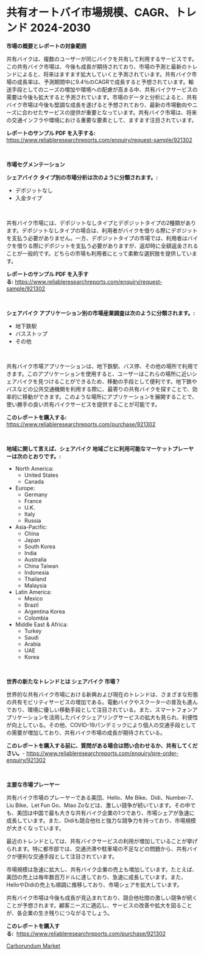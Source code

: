 <p><h1>共有オートバイ市場規模、CAGR、トレンド 2024-2030</h1></p><p><strong>市場の概要とレポートの対象範囲</strong></p>
<p><p>共有バイクは、複数のユーザーが同じバイクを共有して利用するサービスです。この共有バイク市場は、今後も成長が期待されており、市場の予測と最新のトレンドによると、将来はますます拡大していくと予測されています。共有バイク市場の成長率は、予測期間中に9.4％のCAGRで成長すると予想されています。輸送手段としてのニーズの増加や環境への配慮が高まる中、共有バイクサービスの需要は今後も拡大すると予測されています。市場のデータと分析によると、共有バイク市場は今後も堅調な成長を遂げると予想されており、最新の市場動向やニーズに合わせたサービスの提供が重要となっています。共有バイク市場は、将来の交通インフラや環境における重要な要素として、ますます注目されています。</p></p>
<p><strong>レポートのサンプル PDF を入手する:</strong> <a href="https://www.reliableresearchreports.com/enquiry/request-sample/921302">https://www.reliableresearchreports.com/enquiry/request-sample/921302</a></p>
<p>&nbsp;</p>
<p><strong>市場セグメンテーション</strong></p>
<p><strong>シェアバイク タイプ別の市場分析は次のように分類されます。:</strong></p>
<p><ul><li>デポジットなし</li><li>入金タイプ</li></ul></p>
<p>&nbsp;</p>
<p><p>共有バイク市場には、デポジットなしタイプとデポジットタイプの2種類があります。デポジットなしタイプの場合は、利用者がバイクを借りる際にデポジットを支払う必要がありません。一方、デポジットタイプの市場では、利用者はバイクを借りる際にデポジットを支払う必要がありますが、返却時に全額返金されることが一般的です。どちらの市場も利用者にとって柔軟な選択肢を提供しています。</p></p>
<p><strong>レポートのサンプル PDF を入手する:</strong>&nbsp;<a href="https://www.reliableresearchreports.com/enquiry/request-sample/921302">https://www.reliableresearchreports.com/enquiry/request-sample/921302</a></p>
<p>&nbsp;</p>
<p><strong> シェアバイク アプリケーション別の市場産業調査は次のように分類されます。:</strong></p>
<p><ul><li>地下鉄駅</li><li>バスストップ</li><li>その他</li></ul></p>
<p>&nbsp;</p>
<p><p>共有バイク市場アプリケーションは、地下鉄駅、バス停、その他の場所で利用できます。このアプリケーションを使用すると、ユーザーはこれらの場所に近いシェアバイクを見つけることができるため、移動の手段として便利です。地下鉄やバスなどの公共交通機関を利用する際に、最寄りの共有バイクを探すことで、効率的に移動ができます。このような場所にアプリケーションを展開することで、使い勝手の良い共有バイクサービスを提供することが可能です。</p></p>
<p><strong>このレポートを購入する:</strong>&nbsp; <a href="https://www.reliableresearchreports.com/purchase/921302">https://www.reliableresearchreports.com/purchase/921302</a></p>
<p>&nbsp;</p>
<p><strong>地域に関して言えば、シェアバイク 地域ごとに利用可能なマーケットプレーヤーは次のとおりです。:</strong></p>
<p><ul>
    <li>
        North America:
        <ul>
            <li>United States</li>
            <li>Canada</li>
        </ul>
    </li>
    <li>
        Europe:
        <ul>
            <li>Germany</li>
            <li>France</li>
            <li>U.K.</li>
            <li>Italy</li>
            <li>Russia</li>
        </ul>
    </li>
    <li>
        Asia-Pacific:
        <ul>
            <li>China</li>
            <li>Japan</li>
            <li>South Korea</li>
            <li>India</li>
            <li>Australia</li>
            <li>China Taiwan</li>
            <li>Indonesia</li>
            <li>Thailand</li>
            <li>Malaysia</li>
        </ul>
    </li>
    <li>
        Latin America:
        <ul>
            <li>Mexico</li>
            <li>Brazil</li>
            <li>Argentina Korea</li>
            <li>Colombia</li>
        </ul>
    </li>
    <li>
        Middle East & Africa:
        <ul>
            <li>Turkey</li>
            <li>Saudi</li>
            <li>Arabia</li>
            <li>UAE</li>
            <li>Korea</li>
        </ul>
    </li>
    </ul></p>
<p>&nbsp;</p>
<p><strong>世界の新たなトレンドとは シェアバイク 市場？</strong></p>
<p><p>世界的な共有バイク市場における新興および現在のトレンドは、さまざまな形態の共有モビリティサービスの増加である。電動バイクやスクーターの普及も進んでおり、環境に優しい移動手段として注目されている。また、スマートフォンアプリケーションを活用したバイクシェアリングサービスの拡大も見られ、利便性が向上している。その他、COVID-19パンデミックにより個人の交通手段としての需要が増加しており、共有バイク市場の成長が期待されている。</p></p>
<p><strong>このレポートを購入する前に、質問がある場合は問い合わせるか、共有してください。</strong>- <a href="https://www.reliableresearchreports.com/enquiry/pre-order-enquiry/921302">https://www.reliableresearchreports.com/enquiry/pre-order-enquiry/921302</a></p>
<p>&nbsp;</p>
<p><strong>主要な市場プレーヤー</strong></p>
<p><p>共有バイク市場のプレーヤーである美団、Hello、Me Bike、Didi、Number-7、Liu Bike、Let Fun Go、Miao Zoなどは、激しい競争が続いています。その中でも、美団は中国で最も大きな共有バイク企業の1つであり、市場シェアが急速に成長しています。また、Didiも競合他社と強力な競争力を持っており、市場規模が大きくなっています。</p><p>最近のトレンドとしては、共有バイクサービスの利用が増加していることが挙げられます。特に都市部では、交通渋滞や駐車場の不足などの問題から、共有バイクが便利な交通手段として注目されています。</p><p>市場規模は急速に拡大し、共有バイク企業の売上も増加しています。たとえば、美団の売上は毎年数百万ドルに達しており、急速に成長しています。また、HelloやDidiの売上も順調に推移しており、市場シェアを拡大しています。</p><p>共有バイク市場は今後も成長が見込まれており、競合他社間の激しい競争が続くことが予想されます。顧客ニーズに適応し、サービスの改善や拡大を図ることが、各企業の生き残りにつながるでしょう。</p></p>
<p><strong>このレポートを購入する:</strong>&nbsp;&nbsp;<a href="https://www.reliableresearchreports.com/purchase/921302">https://www.reliableresearchreports.com/purchase/921302</a></p>
<p><p><a href="https://github.com/Sarissaschmalingtr6fz2739/Market-Research-Report-List-1/blob/main/carborundum-market.md">Carborundum Market</a></p></p>